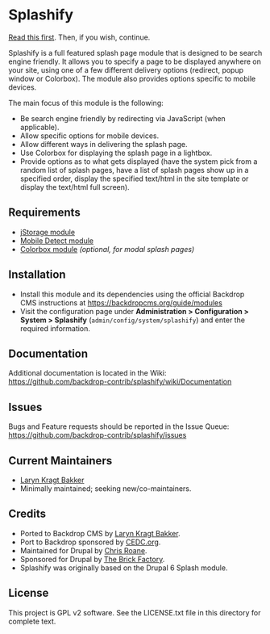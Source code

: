 # Splashify

[Read this first](https://www.nngroup.com/articles/popups/). Then, if you wish,
continue.

Splashify is a full featured splash page module that is designed to be search
engine friendly. It allows you to specify a page to be displayed anywhere on
your site, using one of a few different delivery options (redirect, popup
window or Colorbox). The module also provides options specific to mobile devices.

The main focus of this module is the following:

- Be search engine friendly by redirecting via JavaScript (when applicable).
- Allow specific options for mobile devices.
- Allow different ways in delivering the splash page.
- Use Colorbox for displaying the splash page in a lightbox.
- Provide options as to what gets displayed (have the system pick from a random
list of splash pages, have a list of splash pages show up in a specified order,
display the specified text/html in the site template or display the text/html
full screen).

## Requirements

- [jStorage module](https://backdropcms.org/project/jstorage)
- [Mobile Detect module](https://backdropcms.org/project/mobile_detect)
- [Colorbox module](https://backdropcms.org/project/colorbox) <em>(optional, for modal splash pages)</em>

## Installation

- Install this module and its dependencies using the official Backdrop CMS
instructions at https://backdropcms.org/guide/modules
- Visit the configuration page under **Administration > Configuration > System >
  Splashify** (`admin/config/system/splashify`) and enter the required information.

## Documentation

Additional documentation is located in the Wiki:
https://github.com/backdrop-contrib/splashify/wiki/Documentation

## Issues

Bugs and Feature requests should be reported in the Issue Queue:
https://github.com/backdrop-contrib/splashify/issues

## Current Maintainers

- [Laryn Kragt Bakker](https://github.com/laryn)
- Minimally maintained; seeking new/co-maintainers.

## Credits

- Ported to Backdrop CMS by [Laryn Kragt Bakker](https://github.com/laryn).
- Port to Backdrop sponsored by [CEDC.org](https://cedc.org).
- Maintained for Drupal by [Chris Roane](http://drupal.org/user/1283000).
- Sponsored for Drupal by [The Brick Factory](http://thebrickfactory.com).
- Splashify was originally based on the Drupal 6 Splash module.

## License

This project is GPL v2 software. See the LICENSE.txt file in this directory for
complete text.
